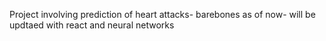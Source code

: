 Project involving prediction of heart attacks- barebones as of now- will be updtaed with react and neural networks

